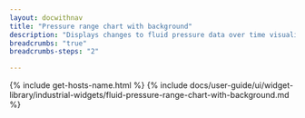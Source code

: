 ```yaml
---
layout: docwithnav
title: "Pressure range chart with background"
description: "Displays changes to fluid pressure data over time visualized with color ranges and background."
breadcrumbs: "true"
breadcrumbs-steps: "2"

---
```

{% include get-hosts-name.html %}
{% include docs/user-guide/ui/widget-library/industrial-widgets/fluid-pressure-range-chart-with-background.md %}
